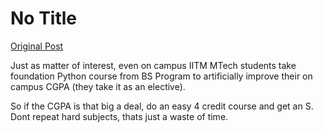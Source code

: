 # No Title

[Original Post](https://discourse.onlinedegree.iitm.ac.in/t/171798/5)

<p>Just as matter of interest, even on campus IITM MTech students take foundation Python course from BS Program to artificially improve their on campus CGPA (they take it as an elective).</p>
<p>So if the CGPA is that big a deal, do an easy 4 credit course and get an S. Dont repeat hard subjects, thats just a waste of time.</p>